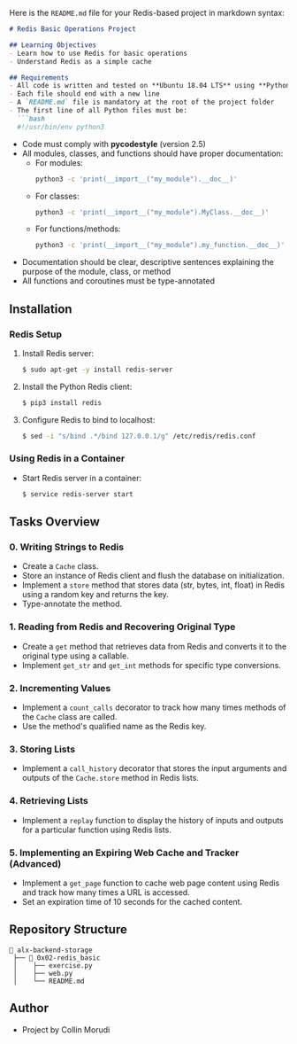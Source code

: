 Here is the `README.md` file for your Redis-based project in markdown syntax:

```markdown
# Redis Basic Operations Project

## Learning Objectives
- Learn how to use Redis for basic operations
- Understand Redis as a simple cache

## Requirements
- All code is written and tested on **Ubuntu 18.04 LTS** using **Python 3.7**
- Each file should end with a new line
- A `README.md` file is mandatory at the root of the project folder
- The first line of all Python files must be:
  ```bash
  #!/usr/bin/env python3
  ```
- Code must comply with **pycodestyle** (version 2.5)
- All modules, classes, and functions should have proper documentation:
  - For modules:
    ```bash
    python3 -c 'print(__import__("my_module").__doc__)'
    ```
  - For classes:
    ```bash
    python3 -c 'print(__import__("my_module").MyClass.__doc__)'
    ```
  - For functions/methods:
    ```bash
    python3 -c 'print(__import__("my_module").my_function.__doc__)'
    ```
- Documentation should be clear, descriptive sentences explaining the purpose of the module, class, or method
- All functions and coroutines must be type-annotated

## Installation

### Redis Setup
1. Install Redis server:
    ```bash
    $ sudo apt-get -y install redis-server
    ```
2. Install the Python Redis client:
    ```bash
    $ pip3 install redis
    ```
3. Configure Redis to bind to localhost:
    ```bash
    $ sed -i "s/bind .*/bind 127.0.0.1/g" /etc/redis/redis.conf
    ```

### Using Redis in a Container
- Start Redis server in a container:
    ```bash
    $ service redis-server start
    ```

## Tasks Overview

### 0. Writing Strings to Redis
- Create a `Cache` class.
- Store an instance of Redis client and flush the database on initialization.
- Implement a `store` method that stores data (str, bytes, int, float) in Redis using a random key and returns the key.
- Type-annotate the method.

### 1. Reading from Redis and Recovering Original Type
- Create a `get` method that retrieves data from Redis and converts it to the original type using a callable.
- Implement `get_str` and `get_int` methods for specific type conversions.

### 2. Incrementing Values
- Implement a `count_calls` decorator to track how many times methods of the `Cache` class are called.
- Use the method's qualified name as the Redis key.

### 3. Storing Lists
- Implement a `call_history` decorator that stores the input arguments and outputs of the `Cache.store` method in Redis lists.

### 4. Retrieving Lists
- Implement a `replay` function to display the history of inputs and outputs for a particular function using Redis lists.

### 5. Implementing an Expiring Web Cache and Tracker (Advanced)
- Implement a `get_page` function to cache web page content using Redis and track how many times a URL is accessed.
- Set an expiration time of 10 seconds for the cached content.

## Repository Structure
```
📁 alx-backend-storage
 ├── 📁 0x02-redis_basic
 │    ├── exercise.py
 │    ├── web.py
 │    └── README.md
```

## Author
- Project by Collin Morudi
```
